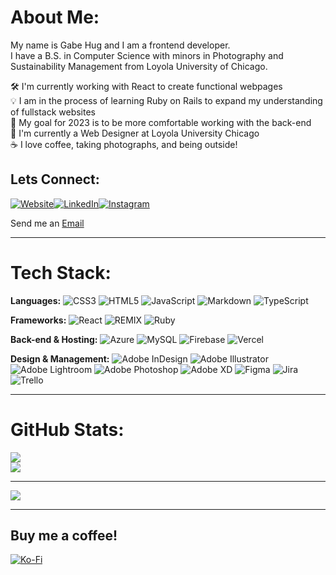# About Me:
My name is Gabe Hug and I am a frontend developer.<br>I have a B.S. in Computer Science with minors in Photography and Sustainability Management from Loyola University of Chicago. 

🛠️ I'm currently working with React to create functional webpages<br>💡 I am in the process of learning Ruby on Rails to expand my understanding of fullstack websites <br>🎯 My goal for 2023 is to be more comfortable working with the back-end <br>💼 I'm currently a Web Designer at Loyola University Chicago<br>☕️ I love coffee, taking photographs, and being outside!<br>


## Lets Connect:
[![Website](https://img.shields.io/badge/%F0%9F%96%A5%EF%B8%8F%20-Website-grey)](https://blankpagedesign.org)[![LinkedIn](https://img.shields.io/badge/LinkedIn-%230077B5.svg?logo=linkedin&logoColor=white)](https://linkedin.com/in/gabriel-hug-75946796)[![Instagram](https://img.shields.io/badge/Instagram-%23E4405F.svg?logo=Instagram&logoColor=white)](https://instagram.com/shutter_hug) 

<p>Send me an <a href="mailto:gabrielhug@blankpagedesign.org">Email</a></p>

---

# Tech Stack:
**Languages:**
![CSS3](https://img.shields.io/badge/css3-%231572B6.svg?style=for-the-badge&logo=css3&logoColor=white) ![HTML5](https://img.shields.io/badge/html5-%23E34F26.svg?style=for-the-badge&logo=html5&logoColor=white) ![JavaScript](https://img.shields.io/badge/javascript-%23323330.svg?style=for-the-badge&logo=javascript&logoColor=%23F7DF1E) ![Markdown](https://img.shields.io/badge/markdown-%23000000.svg?style=for-the-badge&logo=markdown&logoColor=white) ![TypeScript](https://img.shields.io/badge/typescript-%23007ACC.svg?style=for-the-badge&logo=typescript&logoColor=white) 

**Frameworks:** 
![React](https://img.shields.io/badge/react-%2320232a.svg?style=for-the-badge&logo=react&logoColor=%2361DAFB) ![REMIX](https://img.shields.io/badge/R-REMIX-blue?style=for-the-badge) ![Ruby](https://img.shields.io/badge/Ruby-%231572B6.svg?style=for-the-badge&logo=ruby&logoColor=red)

**Back-end & Hosting:**
![Azure](https://img.shields.io/badge/azure-%230072C6.svg?style=for-the-badge&logo=azure-devops&logoColor=white) ![MySQL](https://img.shields.io/badge/mysql-%2300f.svg?style=for-the-badge&logo=mysql&logoColor=white) ![Firebase](https://img.shields.io/badge/firebase-%23039BE5.svg?style=for-the-badge&logo=firebase) ![Vercel](https://img.shields.io/badge/vercel-%23000000.svg?style=for-the-badge&logo=vercel&logoColor=white) 


**Design & Management:**
![Adobe InDesign](https://img.shields.io/badge/Adobe%20InDesign-49021F?style=for-the-badge&logo=adobeindesign&logoColor=white) ![Adobe Illustrator](https://img.shields.io/badge/adobeillustrator-%23FF9A00.svg?style=for-the-badge&logo=adobeillustrator&logoColor=white) ![Adobe Lightroom](https://img.shields.io/badge/Adobe%20Lightroom-31A8FF.svg?style=for-the-badge&logo=Adobe%20Lightroom&logoColor=white) ![Adobe Photoshop](https://img.shields.io/badge/adobephotoshop-%2331A8FF.svg?style=for-the-badge&logo=adobephotoshop&logoColor=white) ![Adobe XD](https://img.shields.io/badge/Adobe%20XD-470137?style=for-the-badge&logo=Adobe%20XD&logoColor=#FF61F6) 	![Figma](https://img.shields.io/badge/figma-%23F24E1E.svg?style=for-the-badge&logo=figma&logoColor=white) ![Jira](https://img.shields.io/badge/jira-%230A0FFF.svg?style=for-the-badge&logo=jira&logoColor=white) ![Trello](https://img.shields.io/badge/Trello-%23026AA7.svg?style=for-the-badge&logo=Trello&logoColor=white)

---

# GitHub Stats:
![](https://github-readme-streak-stats.herokuapp.com/?user=gabehug&theme=gruvbox&hide_border=true)<br/>
![](https://github-readme-stats.vercel.app/api/top-langs/?username=gabehug&theme=gruvbox&hide_border=true&include_all_commits=false&count_private=false&layout=compact)

---
[![](https://visitcount.itsvg.in/api?id=gabehug&icon=0&color=2)](https://visitcount.itsvg.in)

---

## Buy me a coffee!
[![Ko-Fi](https://img.shields.io/badge/Ko--fi-F16061?style=for-the-badge&logo=ko-fi&logoColor=white)](https://ko-fi.com/gabrielhug) 
